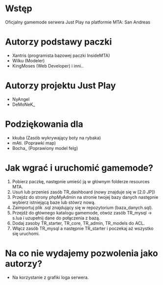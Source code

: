 # Wstęp
Oficjalny gamemode serwera Just Play na platformie MTA: San Andreas

# Autorzy podstawy paczki
- Xantris (programista bazowej paczki InsideMTA)
- Wilku (Modeler)
- KingMoses (Web Developer)
i inni..

# Autorzy projektu Just Play
- NyAngel
- DeMoNeK_

# Podziękowania dla
- kkuba (Zasób wykrywający boty na rybaka)
- mAti. (Poprawki map)
- Bocha_ (Poprawiony model felg)

# Jak wgrać i uruchomić gamemode?

1. Pobierz paczkę, następnie umieść ją w głównym folderze resources MTA.
2. Usuń lub przenieś zasób TR_dashboard (nowy znajduje się w [2.0 JP])
3. Przejdz do strony phpMyAdmin na stronie twojej bazy danych następnie wybierz istniejącą baze lub stówrz nową.
4. Zaimportuj plik .sql znajdujący się w repozytorium (baza_danych.sql).
5. Przejdź do głównego katalogu gamemode, otwóz zasób TR_mysql -> s.lua i uzupełnij dane do połączenia z bazą.
6. Dodaj zasoby TR_starter, TR_core, TR_admin, TR_models do ACL.
7. Włącz zasób TR_mysql a następnie TR_starter i poczekaj aż wszystko się uruchomi.

# Na co nie wydajemy pozwolenia jako autorzy?
- Na korzystanie z grafiki loga serwera.
